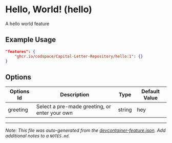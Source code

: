 
# Hello, World! (hello)

A hello world feature

## Example Usage

```json
"features": {
    "ghcr.io/codspace/Capital-Letter-Repository/hello:1": {}
}
```

## Options

| Options Id | Description | Type | Default Value |
|-----|-----|-----|-----|
| greeting | Select a pre-made greeting, or enter your own | string | hey |



---

_Note: This file was auto-generated from the [devcontainer-feature.json](https://github.com/codspace/Capital-Letter-Repository/blob/main/src/hello/devcontainer-feature.json).  Add additional notes to a `NOTES.md`._

